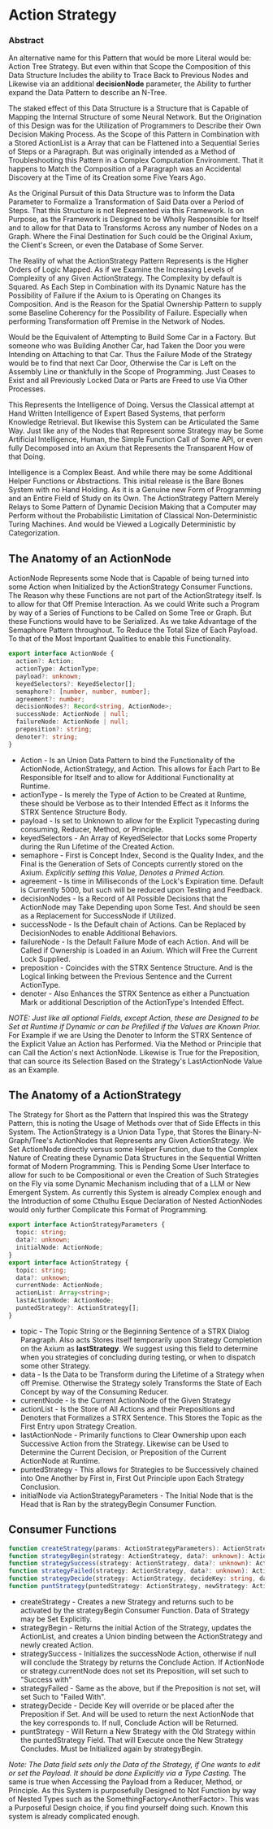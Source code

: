 # Action Strategy
### Abstract
An alternative name for this Pattern that would be more Literal would be: Action Tree Strategy. But even within that Scope the Composition of this Data Structure Includes the ability to Trace Back to Previous Nodes and Likewise via an additional **decisionNode** parameter, the Ability to further expand the Data Pattern to describe an N-Tree.

The staked effect of this Data Structure is a Structure that is Capable of Mapping the Internal Structure of some Neural Network. But the Origination of this Design was for the Utilization of Programmers to Describe their Own Decision Making Process. As the Scope of this Pattern in Combination with a Stored ActionList is a Array that can be Flattened into a Sequential Series of Steps or a Paragraph. But was originally intended as a Method of Troubleshooting this Pattern in a Complex Computation Environment. That it happens to Match the Composition of a Paragraph was an Accidental Discovery at the Time of its Creation some Five Years Ago.

As the Original Pursuit of this Data Structure was to Inform the Data Parameter to Formalize a Transformation of Said Data over a Period of Steps. That this Structure is not Represented via this Framework. Is on Purpose, as the Framework is Designed to be Wholly Responsible for Itself and to allow for that Data to Transforms Across any number of Nodes on a Graph. Where the Final Destination for Such could be the Original Axium, the Client's Screen, or even the Database of Some Server.

The Reality of what the ActionStrategy Pattern Represents is the Higher Orders of Logic Mapped. As if we Examine the Increasing Levels of Complexity of any Given ActionStrategy. The Complexity by default is Squared. As Each Step in Combination with its Dynamic Nature has the Possibility of Failure if the Axium to is Operating on Changes its Composition. And is the Reason for the Spatial Ownership Pattern to supply some Baseline Coherency for the Possibility of Failure. Especially when performing Transformation off Premise in the Network of Nodes.

Would be the Equivalent of Attempting to Build Some Car in a Factory. But someone who was Building Another Car, had Taken the Door you were Intending on Attaching to that Car. Thus the Failure Mode of the Strategy would be to find that next Car Door, Otherwise the Car is Left on the Assembly Line or thankfully in the Scope of Programming. Just Ceases to Exist and all Previously Locked Data or Parts are Freed to use Via Other Processes.

This Represents the Intelligence of Doing. Versus the Classical attempt at Hand Written Intelligence of Expert Based Systems, that perform Knowledge Retrieval. But likewise this System can be Articulated the Same Way. Just like any of the Nodes that Represent some Strategy may be Some Artificial Intelligence, Human, the Simple Function Call of Some API, or even fully Decomposed into an Axium that Represents the Transparent How of that Doing.

Intelligence is a Complex Beast. And while there may be some Additional Helper Functions or Abstractions. This initial release is the Bare Bones System with no Hand Holding. As it is a Genuine new Form of Programming and an Entire Field of Study on its Own. The ActionStrategy Pattern Merely Relays to Some Pattern of Dynamic Decision Making that a Computer may Perform without the Probabilistic Limitation of Classical Non-Deterministic Turing Machines. And would be Viewed a Logically Deterministic by Categorization.

## The Anatomy of an ActionNode
ActionNode Represents some Node that is Capable of being turned into some Action when Initialized by the ActionStrategy Consumer Functions. The Reason why these Functions are not part of the ActionStrategy itself. Is to allow for that Off Premise Interaction. As we could Write such a Program by way of a Series of Functions to be Called on Some Tree or Graph. But these Functions would have to be Serialized. As we take Advantage of the Semaphore Pattern throughout. To Reduce the Total Size of Each Payload. To that of the Most Important Qualities to enable this Functionality.
```typescript
export interface ActionNode {
  action?: Action;
  actionType: ActionType;
  payload?: unknown;
  keyedSelectors?: KeyedSelector[];
  semaphore?: [number, number, number];
  agreement?: number;
  decisionNodes?: Record<string, ActionNode>;
  successNode: ActionNode | null;
  failureNode: ActionNode | null;
  preposition?: string;
  denoter?: string;
}
```
* Action - Is an Union Data Pattern to bind the Functionality of the ActionNode, ActionStrategy, and Action. This allows for Each Part to Be Responsible for Itself and to allow for Additional Functionality at Runtime.
* actionType - Is merely the Type of Action to be Created at Runtime, these should be Verbose as to their Intended Effect as it Informs the STRX Sentence Structure Body.
* payload - Is set to Unknown to allow for the Explicit Typecasting during consuming, Reducer, Method, or Principle.
* keyedSelectors - An Array of KeyedSelector that Locks some Property during the Run Lifetime of the Created Action.
* semaphore - First is Concept Index, Second is the Quality Index, and the Final is the Generation of Sets of Concepts currently stored on the Axium. *Explicitly setting this Value, Denotes a Primed Action.*
* agreement - Is time in Milliseconds of the Lock's Expiration time. Default is Currently 5000, but such will be reduced upon Testing and Feedback.
* decisionNodes - Is a Record of All Possible Decisions that the ActionNode may Take Depending upon Some Test. And should be seen as a Replacement for SuccessNode if Utilized.
* successNode - Is the Default chain of Actions. Can be Replaced by DecisionNodes to enable Additional Behaviors.
* failureNode - Is the Default Failure Mode of each Action. And will be Called if Ownership is Loaded in an Axium. Which will Free the Current Lock Supplied.
* preposition - Coincides with the STRX Sentence Structure. And is the Logical linking between the Previous Sentence and the Current ActionType.
* denoter - Also Enhances the STRX Sentence as either a Punctuation Mark or additional Description of the ActionType's Intended Effect.

*NOTE: Just like all optional Fields, except Action, these are Designed to be Set at Runtime if Dynamic or can be Prefilled if the Values are Known Prior.*
For Example if we are Using the Denoter to Inform the STRX Sentence of the Explicit Value an Action has Performed. Via the Method or Principle that can Call the Action's next ActionNode. Likewise is True for the Preposition, that can source its Selection Based on the Strategy's LastActionNode Value as an Example.

## The Anatomy of a ActionStrategy
The Strategy for Short as the Pattern that Inspired this was the Strategy Pattern, this is noting the Usage of Methods over that of Side Effects in this System. The ActionStrategy is a Union Data Type, that Stores the Binary-N-Graph/Tree's ActionNodes that Represents any Given ActionStrategy. We Set ActionNode directly versus some Helper Function, due to the Complex Nature of Creating these Dynamic Data Structures in the Sequential Written format of Modern Programming. This is Pending Some User Interface to allow for such to be Compositional or even the Creation of Such Strategies on the Fly via some Dynamic Mechanism including that of a LLM or New Emergent System. As currently this System is already Complex enough and the Introduction of some Cthulhu Esque Declaration of Nested ActionNodes would only further Complicate this Format of Programming. 

```typescript
export interface ActionStrategyParameters {
  topic: string;
  data?: unknown;
  initialNode: ActionNode;
}
export interface ActionStrategy {
  topic: string;
  data?: unknown;
  currentNode: ActionNode;
  actionList: Array<string>;
  lastActionNode: ActionNode;
  puntedStrategy?: ActionStrategy[];
}
```
* topic - The Topic String or the Beginning Sentence of a STRX Dialog Paragraph. Also acts Stores itself temporarily upon Strategy Completion on the Axium as **lastStrategy**. We suggest using this field to determine when you strategies of concluding during testing, or when to dispatch some other Strategy.
* data - Is the Data to be Transform during the Lifetime of a Strategy when off Premise. Otherwise the Strategy solely Transforms the State of Each Concept by way of the Consuming Reducer.
* currentNode - Is the Current ActionNode of the Given Strategy
* actionList - Is the Store of All Actions and their Prepositions and Denoters that Formalizes a STRX Sentence. This Stores the Topic as the First Entry upon Strategy Creation.
* lastActionNode - Primarily functions to Clear Ownership upon each Successive Action from the Strategy. Likewise can be Used to Determine the Current Decision, or Preposition of the Current ActionNode at Runtime.
* puntedStrategy - This allows for Strategies to be Successively chained into One Another by First in, First Out Principle upon Each Strategy Conclusion.
* initialNode via ActionStrategyParameters - The Initial Node that is the Head that is Ran by the strategyBegin Consumer Function.

## Consumer Functions
```typescript
function createStrategy(params: ActionStrategyParameters): ActionStrategy;
function strategyBegin(strategy: ActionStrategy, data?: unknown): Action;
function strategySuccess(strategy: ActionStrategy, data?: unknown): Action;
function strategyFailed(strategy: ActionStrategy, data?: unknown): Action;
function strategyDecide(strategy: ActionStrategy, decideKey: string, data?: unknown): Action;
function puntStrategy(puntedStrategy: ActionStrategy, newStrategy: ActionStrategy): ActionStrategy;
```
* createStrategy - Creates a new Strategy and returns such to be activated by the strategyBegin Consumer Function. Data of Strategy may be Set Explicitly.
* strategyBegin - Returns the initial Action of the Strategy, updates the ActionList, and creates a Union binding between the ActionStrategy and newly created Action.
* strategySuccess - Initializes the successNode Action, otherwise if null will conclude the Strategy by returns the Conclude Action. If ActionNode or strategy.currentNode does not set its Preposition, will set such to "Success with"
* strategyFailed - Same as the above, but if the Preposition is not set, will set Such to "Failed With".
* strategyDecide - Decide Key will override or be placed after the Preposition if Set. And will be used to return the next ActionNode that the key corresponds to. If null, Conclude Action will be Returned.
* puntStrategy - Will Return a New Strategy with the Old Strategy within the puntedStrategy Field. That will Execute once the New Strategy Concludes. Must be Initialized again by strategyBegin.

*Note: The Data field sets only the Data of the Strategy, if One wants to edit or set the Payload. It should be done Explicitly via a Type Casting.*
The same is true when Accessing the Payload from a Reducer, Method, or Principle. As this System is purposefully Designed to Not Function by way of Nested Types such as the SomethingFactory<AnotherFactor<Factory>>. This was a Purposeful Design choice, if you find yourself doing such. Known this system is already complicated enough.
